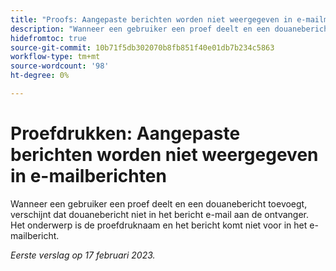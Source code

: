 ```yaml
---
title: "Proofs: Aangepaste berichten worden niet weergegeven in e-mailmeldingen"
description: "Wanneer een gebruiker een proef deelt en een douanebericht toevoegt, verschijnt dat douanebericht niet in het bericht e-mail aan de ontvanger. Het onderwerp is de proefdruknaam en het bericht komt niet voor in het e-mailbericht."
hidefromtoc: true
source-git-commit: 10b71f5db302070b8fb851f40e01db7b234c5863
workflow-type: tm+mt
source-wordcount: '98'
ht-degree: 0%

---
```



# Proefdrukken: Aangepaste berichten worden niet weergegeven in e-mailberichten

Wanneer een gebruiker een proef deelt en een douanebericht toevoegt, verschijnt dat douanebericht niet in het bericht e-mail aan de ontvanger. Het onderwerp is de proefdruknaam en het bericht komt niet voor in het e-mailbericht.

_Eerste verslag op 17 februari 2023._

